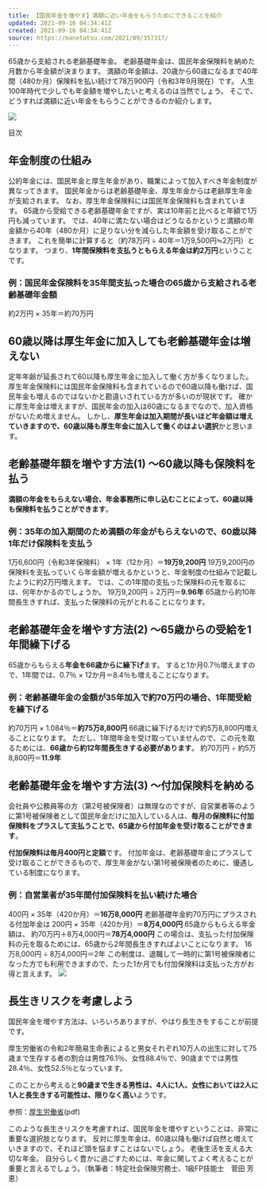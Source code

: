 ```yaml
---
title: 【国民年金を増やす】満額に近い年金をもらうためにできることを紹介
updated: 2021-09-16 04:34:41Z
created: 2021-09-16 04:34:41Z
source: https://manetatsu.com/2021/09/357317/
---
```


65歳から支給される老齢基礎年金。
老齢基礎年金は、国民年金保険料を納めた月数から年金額が決まります。
満額の年金額は、20歳から60歳になるまで40年間（480か月）保険料を払い続けて78万900円（令和3年9月現在）です。
人生100年時代で少しでも年金額を増やしたいと考えるのは当然でしょう。
そこで、どうすれば満額に近い年金をもらうことができるのか紹介します。

![](https://manetatsu.com/m2.0/wp-content/uploads/2021/09/0d52f3a3f0fbea951f148009f7bfc422.jpg)

目次

## 年金制度の仕組み

公的年金には、国民年金と厚生年金があり、職業によって加入すべき年金制度が異なってきます。
国民年金からは老齢基礎年金、厚生年金からは老齢厚生年金が支給されます。
なお、厚生年金保険料には国民年金保険料も含まれています。
65歳から受給できる老齢基礎年金ですが、実は10年前と比べると年額で1万円も減っています。
では、40年に満たない場合はどうなるかというと満額の年金額から40年（480か月）に足りない分を減らした年金額を受け取ることができます。
これを簡単に計算すると（約78万円 ÷ 40年＝1万9,500円≒2万円）となります。
つまり、**1年間保険料を支払うともらえる年金は約2万円**ということです。

### 例：国民年金保険料を35年間支払った場合の65歳から支給される老齢基礎年金額

約2万円 × 35年＝約70万円

## 60歳以降は厚生年金に加入しても老齢基礎年金は増えない

定年年齢が延長されて60以降も厚生年金に加入して働く方が多くなりました。
厚生年金保険料には国民年金保険料も含まれているので60歳以降も働けば、国民年金も増えるのではないかと勘違いされている方が多いのが現状です。
確かに厚生年金は増えますが、国民年金の加入は60歳になるまでなので、加入資格がないため増えません。
しかし、**厚生年金は加入期間が長いほど年金額は増えていきますので、60歳以降も厚生年金に加入して働くのはよい選択**かと思います。

## 老齢基礎年額を増やす方法(1) ～60歳以降も保険料を払う

**満額の年金をもらえない場合、年金事務所に申し込むことによって、60歳以降も保険料を払うことができます**。

### 例：35年の加入期間のため満額の年金がもらえないので、60歳以降1年だけ保険料を支払う

1万6,600円（令和3年保険料） × 1年（12か月）＝**19万9,200円**
19万9,200円の保険料を支払っていくら年金額が増えるかというと、年金制度の仕組みで記載したように約2万円増えます。
では、この1年間の支払った保険料の元を取るには、何年かかるのでしょうか。
19万9,200円 ÷ 2万円＝**9.96年**
65歳から約10年間長生きすれば、支払った保険料の元がとれることになります。

## 老齢基礎年金を増やす方法(2) ～65歳からの受給を1年間繰下げる

65歳からもらえる**年金を66歳からに繰下げ**ます。
すると1か月0.7％増えますので、1年間では、0.7％ × 12か月＝8.4％も増えることになります。

### 例：老齢基礎年金の金額が35年加入で約70万円の場合、1年間受給を繰下げる

約70万円 × 1.084％＝**約75万8,800円**
66歳に繰下げるだけで約5万8,800円増えることになります。
ただし、1年間年金を受け取っていませんので、この元を取るためには、**66歳から約12年間長生きする必要があります**。
約70万円 ÷ 約5万8,800円＝**11.9年**

## 老齢基礎年金を増やす方法(3) ～付加保険料を納める

会社員や公務員等の方（第2号被保険者）は無理なのですが、自営業者等のように第1号被保険者として国民年金だけに加入している人は、**毎月の保険料に付加保険料をプラスして支払うことで、65歳から付加年金を受け取ることができます**。

**付加保険料は毎月400円と定額**です。
付加年金は、老齢基礎年金にプラスして受け取ることができるもので、厚生年金がない第1号被保険者のために、優遇している制度になります。

### 例：自営業者が35年間付加保険料を払い続けた場合

400円 × 35年（420か月）＝**16万8,000円**
老齢基礎年金約70万円にプラスされる付加年金は
200円 × 35年（420か月）＝**8万4,000円**
65歳からもらえる年金額は、
約70万円＋8万4,000円＝**78万4,000円**
この場合は、支払った付加保険料の元を取るためには、65歳から2年間長生きすればよいことになります。
16万8,000円 ÷ 8万4,000円＝2年
この制度は、退職して一時的に第1号被保険者になった方でも利用できますので、たった1か月でも付加保険料は支払った方がお得と言えます。
![](https://manetatsu.com/m2.0/wp-content/uploads/2021/09/pixta_77957437_M.jpg)

## 長生きリスクを考慮しよう

国民年金を増やす方法は、いろいろありますが、やはり長生きをすることが前提です。

厚生労働省の令和2年簡易生命表によると男女それぞれ10万人の出生に対して75歳まで生存する者の割合は男性76.1％、女性88.4％で、90歳まででは男性28.4％、女性52.5％となっています。

このことから考えると**90歳まで生きる男性は、4人に1人、女性においては2人に1人と長生きする可能性は、限りなく高い**ようです。

参照：[厚生労働省](https://www.mhlw.go.jp/toukei/saikin/hw/life/life20/dl/life18-03.pdf)(pdf)

このような長生きリスクを考慮すれば、国民年金を増やすということは、非常に重要な選択肢となります。
反対に厚生年金は、60歳以降も働けば自然と増えていきますので、それほど頭を悩ますことはないでしょう。
老後生活を支える大切な年金。
自分らしく豊かに過ごすためには、年金に関してよく考えることが重要と言えるでしょう。（執筆者：特定社会保険労務士、1級FP技能士　菅田 芳恵）